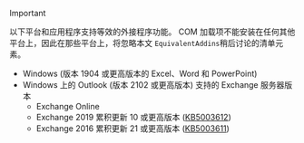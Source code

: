 > [!IMPORTANT]
> 以下平台和应用程序支持等效的外接程序功能。 COM 加载项不能安装在任何其他平台上，因此在那些平台上，将忽略本文 `EquivalentAddins`稍后讨论的清单元素。
>
> - Windows (版本 1904 或更高版本的 Excel、Word 和 PowerPoint) 
> - Windows 上的 Outlook (版本 2102 或更高版本) 支持的 Exchange 服务器版本
>   - Exchange Online
>   - Exchange 2019 累积更新 10 或更高版本 ([KB5003612](https://support.microsoft.com/topic/b1434cad-3fbc-4dc3-844d-82568e8d4344)) 
>   - Exchange 2016 累积更新 21 或更高版本 ([KB5003611](https://support.microsoft.com/topic/b7ba1656-abba-4a0b-9be9-dac45095d969)) 
